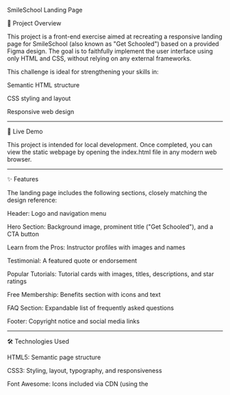 SmileSchool Landing Page

🚀 Project Overview

This project is a front-end exercise aimed at recreating a responsive landing page for SmileSchool (also known as "Get Schooled") based on a provided Figma design. The goal is to faithfully implement the user interface using only HTML and CSS, without relying on any external frameworks.

This challenge is ideal for strengthening your skills in:

Semantic HTML structure

CSS styling and layout

Responsive web design



---

🔗 Live Demo

This project is intended for local development. Once completed, you can view the static webpage by opening the index.html file in any modern web browser.


---

✨ Features

The landing page includes the following sections, closely matching the design reference:

Header: Logo and navigation menu

Hero Section: Background image, prominent title ("Get Schooled"), and a CTA button

Learn from the Pros: Instructor profiles with images and names

Testimonial: A featured quote or endorsement

Popular Tutorials: Tutorial cards with images, titles, descriptions, and star ratings

Free Membership: Benefits section with icons and text

FAQ Section: Expandable list of frequently asked questions

Footer: Copyright notice and social media links



---

🛠️ Technologies Used

HTML5: Semantic page structure

CSS3: Styling, layout, typography, and responsiveness

Font Awesome: Icons included via CDN (using the <script> tag in the HTML)



---

⚙️ Setup & Installation

To view or edit this project locally:

1. Clone the repository:

git clone <your-repository-url>


2. Navigate to the project folder:

cd smileschool-landing-page


3. Open in your browser: Simply double-click the index.html file or open it manually in your browser.


💡 Make sure all required files (index.html, style.css, and the images/ folder) are present in your working directory.
.




---

📋 Project Guidelines

No Frameworks or Libraries: Do not use React, Bootstrap, jQuery, Tailwind, or any external JS/CSS frameworks.

Clean, Valid Code: Your HTML and CSS must pass W3C validation.

File Naming: All files should end with a new line and follow consistent naming conventions.

README.md: This file is mandatory and must be placed in the root directory.



---

🎨 Design & Assets

Figma Design: The UI is based on a design provided in Figma. Duplicating the file into your own Figma workspace is recommended for better inspection of layout, spacing, typography, and color schemes.

(Insert Figma URL here)


Images/Assets: All assets (images, icons) must be downloaded and placed in the images/ folder.

(Insert download link if available)



Design Considerations:

Fonts: This project uses Source Sans Pro and Spin Cycle OT. Use Google Fonts or @font-face to include them in your stylesheet if not already available.

Precision Values: Some spacing or sizing may be given in float values (e.g., 13.57px). It’s acceptable to round these values to simplify your CSS without losing design accuracy.



---

📁 Expected File Structure

smileschool-landing-page/
│
├── index.html
├── style.css
├── README.md
└── images/
    ├── logo.png
    ├── instructor1.jpg
    └── ...


---

📌 Notes

This project focuses on pixel-perfect layout reproduction, so attention to detail is key. Be mindful of alignment, spacing, and responsiveness across screen sizes.
